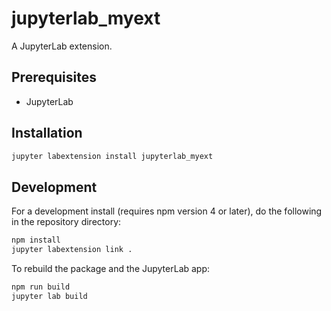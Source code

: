 # jupyterlab_myext

A JupyterLab extension.


## Prerequisites

* JupyterLab

## Installation

```bash
jupyter labextension install jupyterlab_myext
```

## Development

For a development install (requires npm version 4 or later), do the following in the repository directory:

```bash
npm install
jupyter labextension link .
```

To rebuild the package and the JupyterLab app:

```bash
npm run build
jupyter lab build
```

